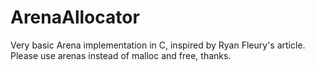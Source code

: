 # ArenaAllocator
Very basic Arena implementation in C, inspired by Ryan Fleury's article. Please use arenas instead of malloc and free, thanks.
